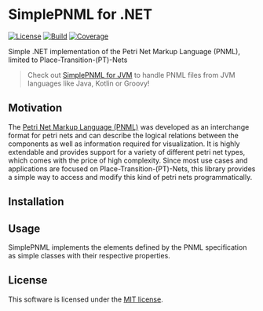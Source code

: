 # SimplePNML for .NET
[![License](https://img.shields.io/badge/License-MIT-yellow.svg)](https://github.com/lukoerfer/simple-pnml-dotnet/blob/master/LICENSE)
[![Build](https://travis-ci.org/lukoerfer/simple-pnml-dotnet.svg?branch=master)](https://travis-ci.org/lukoerfer/simple-pnml-dotnet)
[![Coverage](https://img.shields.io/coveralls/github/lukoerfer/simple-pnml-dotnet)](https://coveralls.io/github/lukoerfer/simple-pnml-dotnet?branch=master)

Simple .NET implementation of the Petri Net Markup Language (PNML), limited to Place-Transition-(PT)-Nets

> Check out [SimplePNML for JVM](https://github.com/lukoerfer/simple-pnml-jvm) to handle PNML files from JVM languages like Java, Kotlin or Groovy!

## Motivation
The [Petri Net Markup Language (PNML)](http://www.pnml.org/) was developed as an interchange format for petri nets and can describe the logical relations between the components as well as information required for visualization. It is highly extendable and provides support for a variety of different petri net types, which comes with the price of high complexity. Since most use cases and applications are focused on Place-Transition-(PT)-Nets, this library provides a simple way to access and modify this kind of petri nets programmatically.

## Installation


## Usage
SimplePNML implements the elements defined by the PNML specification as simple classes with their respective properties. 

## License
This software is licensed under the [MIT license](https://github.com/lukoerfer/simple-pnml-dotnet/blob/master/LICENSE).
